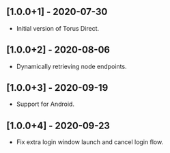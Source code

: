## [1.0.0+1] - 2020-07-30
 
* Initial version of Torus Direct.

## [1.0.0+2] - 2020-08-06
 
* Dynamically retrieving node endpoints. 

## [1.0.0+3] - 2020-09-19

* Support for Android. 

## [1.0.0+4] - 2020-09-23

* Fix extra login window launch and cancel login flow. 
